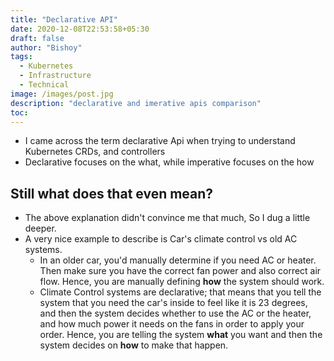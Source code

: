 ```yaml
---
title: "Declarative API"
date: 2020-12-08T22:53:58+05:30
draft: false
author: "Bishoy"
tags:
  - Kubernetes
  - Infrastructure
  - Technical
image: /images/post.jpg
description: "declarative and imerative apis comparison"
toc: 
---
```


- I came across the term declarative Api when trying to understand Kubernetes CRDs, and controllers
- Declarative focuses on the what, while imperative focuses on the how

## Still what does that even mean?

- The above explanation didn't convince me that much, So I dug a little deeper.
- A very nice example to describe is Car's climate control vs old AC systems.
  - In an older car, you'd manually determine if you need AC or heater. Then make sure you have the
    correct fan power and also correct air flow. Hence, you are manually defining **how** the system
    should work.
  - Climate Control systems are declarative; that means that you tell the system that you need the
    car's inside to feel like it is 23 degrees, and then the system decides whether to use the AC or
    the heater, and how much power it needs on the fans in order to apply your order. Hence, you are
    telling the system **what** you want and then the system decides on **how** to make that happen.


